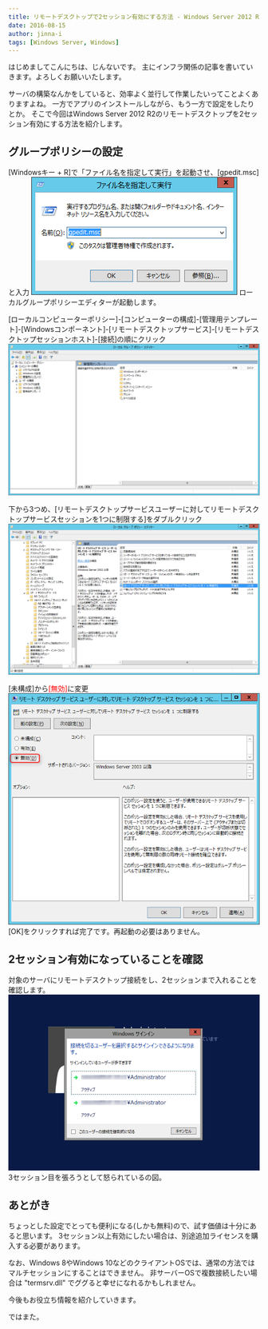 ```yaml
---
title: リモートデスクトップで2セッション有効にする方法 - Windows Server 2012 R2
date: 2016-08-15
author: jinna-i
tags: [Windows Server, Windows]
---
```


はじめましてこんにちは、じんないです。
主にインフラ関係の記事を書いていきます。よろしくお願いいたします。

サーバの構築なんかをしていると、効率よく並行して作業したいってことよくありますよね。
一方でアプリのインストールしながら、もう一方で設定をしたりとか。
そこで今回はWindows Server 2012 R2のリモートデスクトップを2セッション有効にする方法を紹介します。

## グループポリシーの設定
[Windowsキー + R]で「ファイル名を指定して実行」を起動させ、[gpedit.msc]と入力
![j_session_001](images/enable-multiple-session-in-windows-server-2012-r2-1.png)
ローカルグループポリシーエディターが起動します。

[ローカルコンピューターポリシー]-[コンピューターの構成]-[管理用テンプレート]-[Windowsコンポーネント]-[リモートデスクトップサービス]-[リモートデスクトップセッションホスト]-[接続]の順にクリック
![j_session_002](images/enable-multiple-session-in-windows-server-2012-r2-2.png)

下から3つめ、[リモートデスクトップサービスユーザーに対してリモートデスクトップサービスセッションを1つに制限する]をダブルクリック
![j_session_003](images/enable-multiple-session-in-windows-server-2012-r2-3.png)

[未構成]から<span style="color:red;">[無効]</span>に変更
![j_session_004_e](images/enable-multiple-session-in-windows-server-2012-r2-4.png)
[OK]をクリックすれば完了です。再起動の必要はありません。

## 2セッション有効になっていることを確認
対象のサーバにリモートデスクトップ接続をし、2セッションまで入れることを確認します。
![j_session_006_e](images/enable-multiple-session-in-windows-server-2012-r2-5.png)
3セッション目を張ろうとして怒られているの図。

## あとがき
ちょっとした設定でとっても便利になる(しかも無料)ので、試す価値は十分にあると思います。
3セッション以上有効にしたい場合は、別途追加ライセンスを購入する必要があります。

なお、Windows 8やWindows 10などのクライアントOSでは、通常の方法ではマルチセッションにすることはできません。
非サーバーOSで複数接続したい場合は "termsrv.dll" でググると幸せになれるかもしれません。

今後もお役立ち情報を紹介していきます。

ではまた。